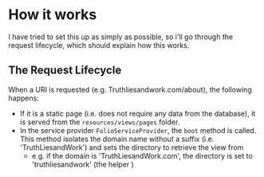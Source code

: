 # How it works

I have tried to set this up as simply as possible, so i'll go through the request lifecycle, which should explain how this works.

## The Request Lifecycle
When a URI is requested (e.g. Truthliesandwork.com/about), the following happens:
- If it is a static page (i.e. does not require any data from the database), it is served from the `resources/views/pages` folder.
- In the service provider `FolioServiceProvider`, the `boot` method is called. This method isolates the domain name without a suffix (i.e. 'TruthLiesandWork') and sets the directory to retrieve the view from
  - e.g. if the domain is 'TruthLiesandWork.com', the directory is set to 'truthliesandwork' (the helper )